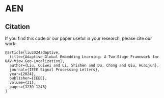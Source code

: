 # AEN

## Citation
If you find this code or our paper useful in your research, please cite our work:

``` 
@article{liu2024adaptive,
  title={Adaptive Global Embedding Learning: A Two-Stage Framework for UAV-View Geo-Localization},
  author={Liu, Cuiwei and Li, Shishen and Du, Chong and Qiu, Huaijun},
  journal={IEEE Signal Processing Letters},
  year={2024},
  publisher={IEEE},
  volume={31},
  pages={1239-1243}
}
``` 
